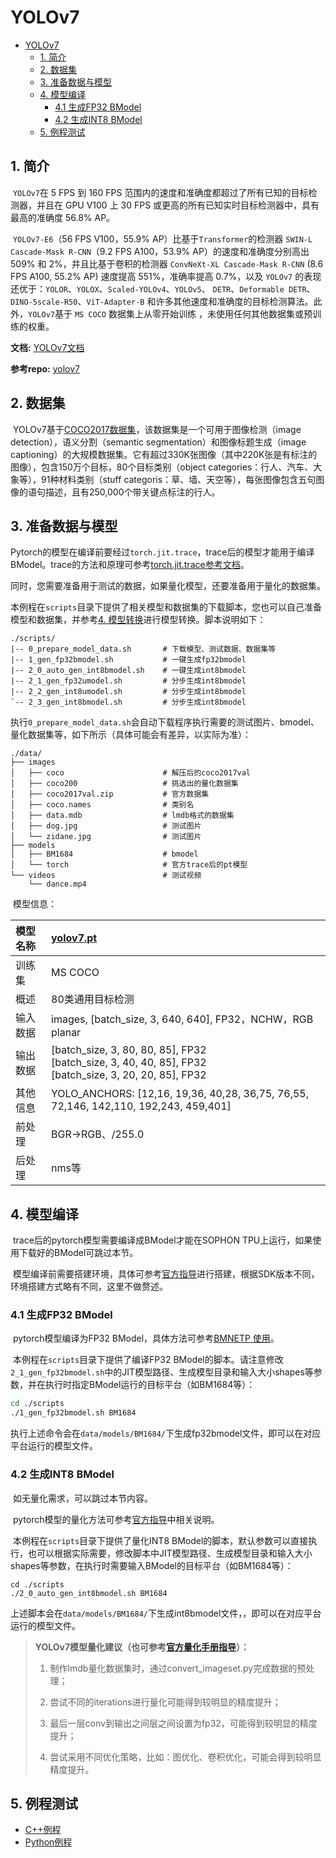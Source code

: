 # YOLOv7

- [YOLOv7](#yolov7)
  - [1. 简介](#1-简介)
  - [2. 数据集](#2-数据集)
  - [3. 准备数据与模型](#3-准备数据与模型)
  - [4. 模型编译](#4-模型编译)
    - [4.1 生成FP32 BModel](#41-生成fp32-bmodel)
    - [4.2 生成INT8 BModel](#42-生成int8-bmodel)
  - [5. 例程测试](#5-例程测试)

## 1. 简介

​	`YOLOv7`在 5 FPS 到 160 FPS 范围内的速度和准确度都超过了所有已知的目标检测器，并且在 GPU V100 上 30 FPS 或更高的所有已知实时目标检测器中，具有最高的准确度 56.8% AP。

​	`YOLOv7-E6`（56 FPS V100，55.9% AP）比基于`Transformer`的检测器 `SWIN-L Cascade-Mask R-CNN`（9.2 FPS A100，53.9% AP）的速度和准确度分别高出 509% 和 2%，并且比基于卷积的检测器 `ConvNeXt-XL Cascade-Mask R-CNN` (8.6 FPS A100, 55.2% AP) 速度提高 551%，准确率提高 0.7%，以及 `YOLOv7` 的表现还优于：`YOLOR`、`YOLOX`、`Scaled-YOLOv4`、`YOLOv5`、 `DETR`、`Deformable DETR`、`DINO-5scale-R50`、`ViT-Adapter-B` 和许多其他速度和准确度的目标检测算法。此外，`YOLOv7`基于 `MS COCO` 数据集上从零开始训练 ，未使用任何其他数据集或预训练的权重。

**文档:** [YOLOv7文档](https://arxiv.org/abs/2207.02696)

**参考repo:** [yolov7](https://github.com/WongKinYiu/yolov7)

## 2. 数据集

​	YOLOv7基于[COCO2017数据集](https://cocodataset.org/#home)，该数据集是一个可用于图像检测（image detection），语义分割（semantic segmentation）和图像标题生成（image captioning）的大规模数据集。它有超过330K张图像（其中220K张是有标注的图像），包含150万个目标，80个目标类别（object categories：行人、汽车、大象等），91种材料类别（stuff categoris：草、墙、天空等），每张图像包含五句图像的语句描述，且有250,000个带关键点标注的行人。

## 3. 准备数据与模型

​	Pytorch的模型在编译前要经过`torch.jit.trace`，trace后的模型才能用于编译BModel。trace的方法和原理可参考[torch.jit.trace参考文档](https://vscode-remote+ssh-002dremote-002b11-002e73-002e12-002e77.vscode-resource.vscode-cdn.net/home/jin.zhang/chencp/examples/docs/torch.jit.trace参考文档.md)。

​	同时，您需要准备用于测试的数据，如果量化模型，还要准备用于量化的数据集。

​	本例程在`scripts`目录下提供了相关模型和数据集的下载脚本，您也可以自己准备模型和数据集，并参考[4. 模型转换](https://vscode-remote+ssh-002dremote-002b11-002e73-002e12-002e77.vscode-resource.vscode-cdn.net/home/jin.zhang/chencp/examples/LPRNet/README.md#4-模型转换)进行模型转换。脚本说明如下：

```
./scripts/
|-- 0_prepare_model_data.sh       # 下载模型、测试数据、数据集等
|-- 1_gen_fp32bmodel.sh           # 一键生成fp32bmodel
|-- 2_0_auto_gen_int8bmodel.sh    # 一键生成int8bmodel
|-- 2_1_gen_fp32umodel.sh         # 分步生成int8bmodel
|-- 2_2_gen_int8umodel.sh         # 分步生成int8bmodel
`-- 2_3_gen_int8bmodel.sh         # 分步生成int8bmodel
```

​	执行`0_prepare_model_data.sh`会自动下载程序执行需要的测试图片、bmodel、量化数据集等，如下所示（具体可能会有差异，以实际为准）：

```
./data/
├── images
│   ├── coco                      # 解压后的coco2017val
│   ├── coco200                   # 挑选出的量化数据集
│   ├── coco2017val.zip           # 官方数据集
│   ├── coco.names                # 类别名
│   ├── data.mdb                  # lmdb格式的数据集
│   ├── dog.jpg                   # 测试图片
│   └── zidane.jpg                # 测试图片
├── models
│   ├── BM1684                    # bmodel
│   └── torch                     # 官方trace后的pt模型
└── videos                        # 测试视频
    └── dance.mp4
```

​	模型信息：

| 模型名称 | [yolov7.pt](https://github.com/WongKinYiu/yolov7/releases/download/v0.1/yolov7.pt) |
| :------- | :----------------------------------------------------------- |
| 训练集   | MS COCO                                                      |
| 概述     | 80类通用目标检测                                             |
| 输入数据 | images, [batch_size, 3, 640, 640], FP32，NCHW，RGB planar    |
| 输出数据 | [batch_size, 3, 80, 80, 85], FP32 <br /> [batch_size, 3, 40, 40, 85], FP32  <br /> [batch_size, 3, 20, 20, 85], FP32  <br /> |
| 其他信息 | YOLO_ANCHORS: [12,16, 19,36, 40,28,  36,75, 76,55, 72,146,  142,110, 192,243, 459,401] |
| 前处理   | BGR->RGB、/255.0                                             |
| 后处理   | nms等                                                        |

## 4. 模型编译

​	trace后的pytorch模型需要编译成BModel才能在SOPHON TPU上运行，如果使用下载好的BModel可跳过本节。

​	模型编译前需要搭建环境，具体可参考[官方指导](https://developer.sophgo.com/site/index/document/all/all.html)进行搭建，根据SDK版本不同，环境搭建方式略有不同，这里不做赘述。

### 4.1 生成FP32 BModel

​	pytorch模型编译为FP32 BModel，具体方法可参考[BMNETP 使用](https://doc.sophgo.com/docs/3.0.0/docs_latest_release/nntc/html/usage/bmnetp.html)。

​	本例程在`scripts`目录下提供了编译FP32 BModel的脚本。请注意修改`2_1_gen_fp32bmodel.sh`中的JIT模型路径、生成模型目录和输入大小shapes等参数，并在执行时指定BModel运行的目标平台（如BM1684等）：

```bash
cd ./scripts
./1_gen_fp32bmodel.sh BM1684
```

​	执行上述命令会在`data/models/BM1684/`下生成fp32bmodel文件，即可以在对应平台运行的模型文件。

### 4.2 生成INT8 BModel

​	如无量化需求，可以跳过本节内容。

​	pytorch模型的量化方法可参考[官方指导](https://doc.sophgo.com/docs/3.0.0/docs_latest_release/calibration-tools/html/index.html)中相关说明。

​	本例程在`scripts`目录下提供了量化INT8 BModel的脚本，默认参数可以直接执行，也可以根据实际需要，修改脚本中JIT模型路径、生成模型目录和输入大小shapes等参数，在执行时需要输入BModel的目标平台（如BM1684等）：

```shell
cd ./scripts
./2_0_auto_gen_int8bmodel.sh BM1684
```

​	上述脚本会在`data/models/BM1684/`下生成int8bmodel文件，，即可以在对应平台运行的模型文件。

> **YOLOv7模型量化建议（也可参考[官方量化手册指导](https://doc.sophgo.com/docs/3.0.0/docs_latest_release/calibration-tools/html/module/chapter7.html)）：**
>
> 1. 制作lmdb量化数据集时，通过convert_imageset.py完成数据的预处理；
> 2. 尝试不同的iterations进行量化可能得到较明显的精度提升；
> 3. 最后一层conv到输出之间层之间设置为fp32，可能得到较明显的精度提升；
>
> 4. 尝试采用不同优化策略，比如：图优化、卷积优化，可能会得到较明显精度提升。

## 5. 例程测试

- [C++例程](./cpp/README.md)
- [Python例程](./python/README.md)
